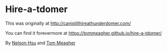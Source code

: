 Hire-a-tdomer
=============

This was originally at http://canistillhireathunderdomer.com/

You can find it forevermore at https://tommeagher.github.io/hire-a-tdomer/

By [Nelson Hsu](https://github.com/hsunelson) and [Tom Meagher](https://github.com/tommeagher)

